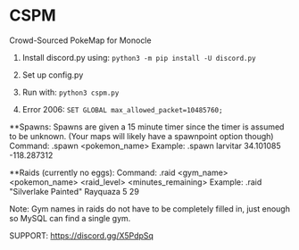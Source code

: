 # CSPM
Crowd-Sourced PokeMap for Monocle

1) Install discord.py using: `python3 -m pip install -U discord.py`
2) Set up config.py
3) Run with:
    `python3 cspm.py`

4) Error 2006: `SET GLOBAL max_allowed_packet=10485760;`
    
**Spawns:
Spawns are given a 15 minute timer since the timer is assumed to be unknown. (Your maps will likely have a spawnpoint option though)
Command: .spawn <pokemon_name> <lat> <lon>
Example: .spawn larvitar 34.101085 -118.287312

**Raids (currently no eggs):
Command: .raid <gym_name> <pokemon_name> <raid_level> <minutes_remaining>
Example: .raid "Silverlake Painted" Rayquaza 5 29

Note: Gym names in raids do not have to be completely filled in, just enough so MySQL can find a single gym.

 
SUPPORT: https://discord.gg/X5PdpSq
